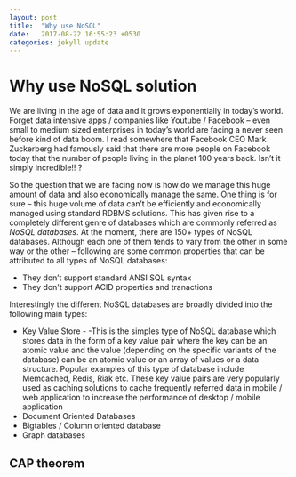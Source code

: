 ```yaml
---
layout: post
title:  "Why use NoSQL"
date:   2017-08-22 16:55:23 +0530
categories: jekyll update
---
```


# Why use NoSQL solution

We are living in the age of data and it grows exponentially
in today’s world. Forget data intensive apps / companies like Youtube /
Facebook – even small to medium sized enterprises in today’s world are facing a
never seen before kind of data boom. I read somewhere that Facebook CEO Mark
Zuckerberg had famously said that there are more people on Facebook today that
the number of people living in the planet 100 years back. Isn’t it simply
incredible!! ?

So the question that we are facing now is how do
we manage this huge amount of data and also economically manage the same. One
thing is for sure – this huge volume of data can’t be efficiently and
economically managed using standard RDBMS solutions. This has given rise to a
completely different genre of databases which are commonly referred as *NoSQL databases*. At the moment, there
are 150+ types of NoSQL databases. Although each one of them tends to vary from
the other in some way or the other – following are some common properties that
can be attributed to all types of NoSQL databases:
* They don’t support standard ANSI SQL syntax
* They don't support ACID properties and tranactions

Interestingly the different NoSQL databases are broadly divided into the following main types:
* Key Value Store - -This is the simples type of NoSQL database which stores data in the form of a
key value pair where the key can be an atomic value and the value (depending on
the specific variants of the database) can be an atomic value or an array of
values or a data structure. Popular examples of this type of database include
Memcached, Redis, Riak etc. These key value pairs are very popularly used as
caching solutions to cache frequently referred data in mobile / web application
to increase the performance of desktop / mobile application
* Document Oriented Databases
* Bigtables / Column oriented database
* Graph databases

## CAP theorem
